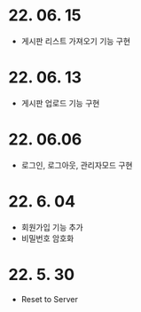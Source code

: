 # 22. 06. 15

- 게시판 리스트 가져오기 기능 구현

# 22. 06. 13

- 게시판 업로드 기능 구현

# 22. 06.06

- 로그인, 로그아웃, 관리자모드 구현

# 22. 6. 04

- 회원가입 기능 추가
- 비밀번호 암호화

# 22. 5. 30

- Reset to Server
